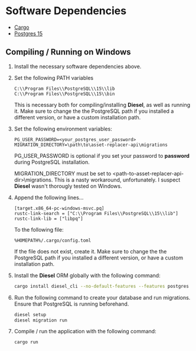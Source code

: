 # Software Dependencies
* [Cargo](https://doc.rust-lang.org/cargo/getting-started/installation.html)
* [Postgres 15](https://www.postgresql.org/download/windows/)

## Compiling / Running on Windows
1. Install the necessary software dependencies above.
2.
    Set the following PATH variables
    ```
    C:\\Program Files\\PostgreSQL\\15\\lib
    C:\\Program Files\\PostgreSQL\\15\\bin
    ```
    This is necessary both for compiling/installing **Diesel**, as well as running it. Make sure to change the the PostgreSQL path if you installed a different version, or have a custom installation path.
3.
    Set the following environment variables:
    ```
    PG_USER_PASSWORD=<your_postgres_user_password>
    MIGRATION_DIRECTORY=\path\to\asset-replacer-api\migrations
    ```
    PG_USER_PASSWORD is optional if you set your password to **password** during PostgreSQL installation.
    
    MIGRATION_DIRECTORY must be set to \<path-to-asset-replacer-api-dir>\migrations. This is a nasty workaround, unfortunately. I suspect **Diesel** wasn't thorougly tested on Windows.
    
4.
    Append the following lines...
    ```
    [target.x86_64-pc-windows-msvc.pq]
    rustc-link-search = ["C:\\Program Files\\PostgreSQL\\15\\lib"]
    rustc-link-lib = ["libpq"]  
    ```
    To the following file:
    ```
    %HOMEPATH%/.cargo/config.toml
    ```
    If the file does not exist, create it.
    Make sure to change the the PostgreSQL path if you installed a different version, or have a custom installation path.
5.
    Install the **Diesel** ORM globally with the following command:
    ```bash
    cargo install diesel_cli --no-default-features --features postgres
    ```
6.
    Run the following command to create your database and run migrations.
    Ensure that PostgreSQL is running beforehand.
    ```bash
    diesel setup
    diesel migration run
    ```
7.
    Compile / run the application with the following command:
    ```rust
    cargo run
    ```
